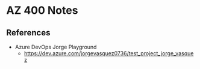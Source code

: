 # AZ 400 Notes

## References

- Azure DevOps Jorge Playground
  - https://dev.azure.com/jorgevasquez0736/test_project_jorge_vasquez